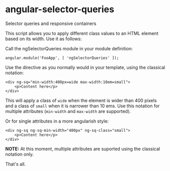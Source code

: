 # angular-selector-queries

Selector queries and responsive containers

This script allows you to apply different class values to 
an HTML element based on its width. Use it as follows:

Call the ngSelectorQueries module in your module definition:

    angular.module('FooApp', [ 'ngSelectorQueries' ]);


Use the directive as you normally would in your template, using the classical notation:

    <div ng-sq="min-width:400px=wide max-width:10em=small">
        <p>Content here</p>
    </div>

This will apply a class of `wide` when the element is wider than 400 
pixels and a class of `small` when it is narrower than 10 ems.
Use this notation for multiple attributes (`min-width` and `max-width` are supported).

Or for single attributes in a more angularish style:

    <div ng-sq ng-sq-min-width="400px" ng-sq-class="small">
        <p>Content here</p>
    </div>

**NOTE:** At this moment, multiple attributes are suported using the classical notation only.
    

That's all.
